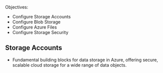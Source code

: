 Objectives:
- Configure Storage Accounts
- Configure Blob Storage
- Configure Azure Files
- Configure Storage Security

## Storage Accounts
- Fundamental building blocks for data storage in Azure, offering secure, scalable cloud storage for a wide range of data objects.

